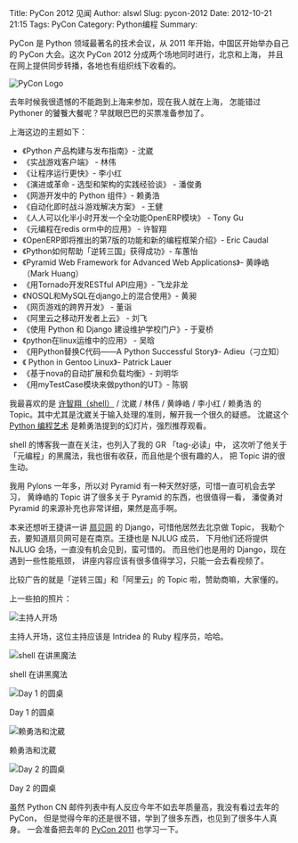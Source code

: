 Title: PyCon 2012 见闻
Author: alswl
Slug: pycon-2012
Date: 2012-10-21 21:15
Tags: PyCon
Category: Python编程
Summary: 


PyCon 是 Python 领域最著名的技术会议，从 2011 年开始，中国区开始举办自己的
PyCon 大会。这次 PyCon 2012 分成两个场地同时进行，北京和上海，
并且在网上提供同步转播，各地也有组织线下收看的。

![PyCon Logo][pycon-logo]

去年时候我很遗憾的不能跑到上海来参加，现在我人就在上海，
怎能错过 Pythoner 的饕餮大餐呢？早就眼巴巴的买票准备参加了。

<!-- more -->

上海这边的主题如下：

* 《Python 产品构建与发布指南》- 沈崴
* 《实战游戏客户端》 - 林伟
* 《让程序运行更快》- 李小红
* 《演进或革命 - 选型和架构的实践经验谈》 - 潘俊勇
* 《网游开发中的 Python 组件》- 赖勇浩
* 《自动化即时战斗游戏解决方案》 - 王健
* 《人人可以化半小时开发一个全功能OpenERP模块》 - Tony Gu
* 《元编程在redis orm中的应用》 - 许智翔
* 《OpenERP即将推出的第7版的功能和新的编程框架介绍》- Eric Caudal
* 《Python如何帮助「逆转三国」获得成功》- 车蕙怡
* 《Pyramid Web Framework for Advanced Web Applications》- 黄峥峼 （Mark Huang）
* 《用Tornado开发RESTful API应用》- 飞龙非龙
* 《NOSQL和MySQL在django上的混合使用》- 黄昶
* 《网页游戏的跨界开发》 - 董诣
* 《阿里云之移动开发者上云》 - 刘飞
* 《使用 Python 和 Django 建设维护学校门户》- 于夏桥 
* 《python在linux运维中的应用》 - 吴晗
* 《用Python替换C代码——A Python Successful Story》- Adieu（刁立知）
* 《 Python in Gentoo Linux》- Patrick Lauer
* 《基于nova的自动扩展和负载均衡》- 刘明华
* 《用myTestCase模块来做python的UT》- 陈钢

我最喜欢的是 [许智翔（shell）][shell] / 沈崴 / 林伟 / 黄峥峼 / 李小红 / 赖勇浩
的 Topic。其中尤其是沈崴关于输入处理的准则，解开我一个很久的疑惑。
沈崴这个 [Python 编程艺术][slide] 是赖勇浩提到的幻灯片，强烈推荐观看。

shell 的博客我一直在关注，也列入了我的 GR 「tag-必读」中，
这次听了他关于「元编程」的黑魔法，我也很有收获，而且他是个很有趣的人，
把 Topic 讲的很生动。

我用 Pylons 一年多，所以对 Pyramid 有一种天然好感，可惜一直可机会去学习，
黄峥峼的 Topic 讲了很多关于 Pyramid 的东西，也很值得一看，
潘俊勇对 Pyramid 的来源补充也非常详细，果然是高手啊。

本来还想听王捷讲一讲 [扇贝网][shanbay] 的 Django，可惜他居然去北京做 Topic，
我勒个去，要知道扇贝网可是在南京。王捷也是 NJLUG 成员，
下月他们还将提供 NJLUG 会场，一直没有机会见到，蛮可惜的。
而且他们也是用的 Django，现在遇到一些性能瓶颈，
讲座内容应该有很多值得学习，只能一会去看视频了。

比较广告的就是「逆转三国」和「阿里云」的 Topic 啦，赞助商嘛，大家懂的。

上一些拍的照片：

![主持人开场](http://upload-log4d.qiniudn.com/2012/10/2012-10-20-09.16.05.jpg)

主持人开场，这位主持应该是 Intridea 的 Ruby 程序员，哈哈。

![shell 在讲黑魔法](http://upload-log4d.qiniudn.com/2012/10/2012-10-20-14.06.18.jpg)

shell 在讲黑魔法

![Day 1 的圆桌](http://upload-log4d.qiniudn.com/2012/10/2012-10-20-16.54.39.jpg)

Day 1 的圆桌

![赖勇浩和沈葳](http://upload-log4d.qiniudn.com/2012/10/2012-10-21-09.58.48.jpg)

赖勇浩和沈葳

![Day 2 的圆桌](http://upload-log4d.qiniudn.com/2012/10/2012-10-21-17.48.42.jpg)

Day 2 的圆桌

虽然 Python CN 邮件列表中有人反应今年不如去年质量高，我没有看过去年的 PyCon，
但是觉得今年的还是很不错，学到了很多东西，也见到了很多牛人真身。
一会准备把去年的 [PyCon 2011](2011) 也学习一下。

[shell]: http://shell909090.com/blog/
[shanbay]: http://www.shanbay.com/
[pycon-logo]: http://upload-log4d.qiniudn.com/2012/10/PyConChina2012.png
[2011]: http://www.infoq.com/cn/articles/pycon-2011-first-in-china
[slide]: http://www.slideshare.net/wilhelmshen/py-art
